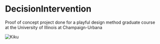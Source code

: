 # DecisionIntervention
Proof of concept project done for a playful design method graduate course at the University of Illinois at Champaign-Urbana

![Kiku](MyRepoFiles/gameWalkthrough.jpg)
